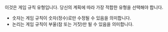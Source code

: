 이것은 게임 규칙 유형입니다. 당신의 계획에 따라 가장 적합한 유형을 선택해야 합니다.
* 숫자는 게임 규칙이 숫자(정수)로만 수정될 수 있음을 의미합니다.
* 논리는 게임 규칙이 부울(참 또는 거짓)만 될 수 있음을 의미합니다.
